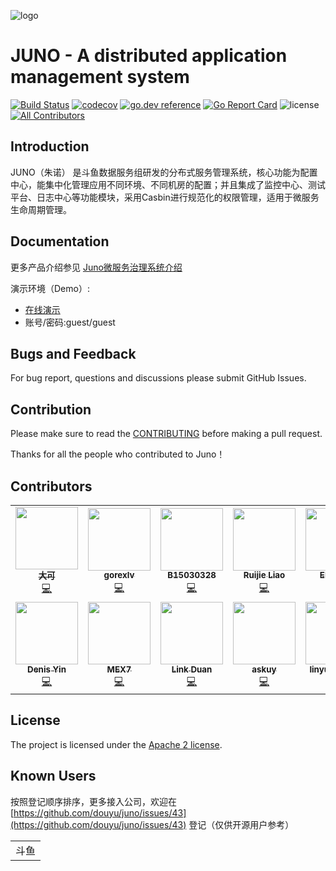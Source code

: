 ![logo](docs/logo.png)

# JUNO - A distributed application management system

[![Build Status](https://travis-ci.org/douyu/juno.svg?branch=master)](https://travis-ci.org/douyu/juno)
[![codecov](https://codecov.io/gh/douyu/juno/branch/master/graph/badge.svg)](https://codecov.io/gh/douyu/juno)
[![go.dev reference](https://img.shields.io/badge/go.dev-reference-007d9c?logo=go&logoColor=white&style=flat-square)](https://pkg.go.dev/github.com/douyu/juno?tab=doc)
[![Go Report Card](https://goreportcard.com/badge/github.com/douyu/juno)](https://goreportcard.com/report/github.com/douyu/juno)
![license](https://img.shields.io/badge/license-Apache--2.0-green.svg)<!-- ALL-CONTRIBUTORS-BADGE:START - Do not remove or modify this section -->
[![All Contributors](https://img.shields.io/badge/all_contributors-14-orange.svg?style=flat-square)](#contributors-)
<!-- ALL-CONTRIBUTORS-BADGE:END -->


## Introduction

JUNO（朱诺） 是斗鱼数据服务组研发的分布式服务管理系统，核心功能为配置中心，能集中化管理应用不同环境、不同机房的配置；并且集成了监控中心、测试平台、日志中心等功能模块，采用Casbin进行规范化的权限管理，适用于微服务生命周期管理。

## Documentation

更多产品介绍参见 [Juno微服务治理系统介绍](http://jupiter.douyu.com/juno)

演示环境（Demo）:

- [在线演示](http://jupiterconsole.douyu.com/user/login?return_url=/)
- 账号/密码:guest/guest

## Bugs and Feedback

For bug report, questions and discussions please submit GitHub Issues.

## Contribution

Please make sure to read the [CONTRIBUTING](CONTRIBUTING.md) before making a pull request.

Thanks for all the people who contributed to Juno！

## Contributors

<!-- ALL-CONTRIBUTORS-BADGE:START - Do not remove or modify this section -->
<!-- ALL-CONTRIBUTORS-LIST:START - Do not remove or modify this section -->
<!-- prettier-ignore-start -->
<!-- markdownlint-disable -->
<table>
  <tr>
    <td align="center"><a href="https://github.com/hnlq715"><img src="https://avatars.githubusercontent.com/u/1734615?v=4?s=100" width="100px;" alt=""/><br /><sub><b>大可</b></sub></a><br /><a href="https://github.com/douyu/juno/commits?author=hnlq715" title="Code">💻</a></td>
    <td align="center"><a href="https://github.com/gorexlv"><img src="https://avatars.githubusercontent.com/u/331414?v=4?s=100" width="100px;" alt=""/><br /><sub><b>gorexlv</b></sub></a><br /><a href="https://github.com/douyu/juno/commits?author=gorexlv" title="Code">💻</a></td>
    <td align="center"><a href="https://github.com/B15030328"><img src="https://avatars.githubusercontent.com/u/19522534?v=4?s=100" width="100px;" alt=""/><br /><sub><b>B15030328</b></sub></a><br /><a href="https://github.com/douyu/juno/commits?author=B15030328" title="Code">💻</a></td>
    <td align="center"><a href="https://github.com/Jarily"><img src="https://avatars.githubusercontent.com/u/17959582?v=4?s=100" width="100px;" alt=""/><br /><sub><b>Ruijie Liao</b></sub></a><br /><a href="https://github.com/douyu/juno/commits?author=Jarily" title="Code">💻</a></td>
    <td align="center"><a href="https://elvisnam.me"><img src="https://avatars.githubusercontent.com/u/12369819?v=4?s=100" width="100px;" alt=""/><br /><sub><b>ElvisLee</b></sub></a><br /><a href="https://github.com/douyu/juno/commits?author=ElvisNam" title="Code">💻</a></td>
    <td align="center"><a href="https://github.com/linthan"><img src="https://avatars.githubusercontent.com/u/13914829?v=4?s=100" width="100px;" alt=""/><br /><sub><b>Ethan</b></sub></a><br /><a href="https://github.com/douyu/juno/commits?author=linthan" title="Code">💻</a></td>
    <td align="center"><a href="https://github.com/papa-hexuan"><img src="https://avatars.githubusercontent.com/u/60082213?v=4?s=100" width="100px;" alt=""/><br /><sub><b>papa-hexuan</b></sub></a><br /><a href="https://github.com/douyu/juno/commits?author=papa-hexuan" title="Code">💻</a></td>
  </tr>
  <tr>
    <td align="center"><a href="https://github.com/yinzhicheng66"><img src="https://avatars.githubusercontent.com/u/37320260?v=4?s=100" width="100px;" alt=""/><br /><sub><b>Denis Yin</b></sub></a><br /><a href="https://github.com/douyu/juno/commits?author=yinzhicheng66" title="Code">💻</a></td>
    <td align="center"><a href="https://kl7sn.github.io"><img src="https://avatars.githubusercontent.com/u/2037801?v=4?s=100" width="100px;" alt=""/><br /><sub><b>MEX7</b></sub></a><br /><a href="https://github.com/douyu/juno/commits?author=kl7sn" title="Code">💻</a></td>
    <td align="center"><a href="https://www.duanlv.ltd"><img src="https://avatars.githubusercontent.com/u/20787331?v=4?s=100" width="100px;" alt=""/><br /><sub><b>Link Duan</b></sub></a><br /><a href="https://github.com/douyu/juno/commits?author=link-duan" title="Code">💻</a></td>
    <td align="center"><a href="https://github.com/askuy"><img src="https://avatars.githubusercontent.com/u/14119383?v=4?s=100" width="100px;" alt=""/><br /><sub><b>askuy</b></sub></a><br /><a href="https://github.com/douyu/juno/commits?author=askuy" title="Code">💻</a></td>
    <td align="center"><a href="https://github.com/linyuyizhipao"><img src="https://avatars.githubusercontent.com/u/35806624?v=4?s=100" width="100px;" alt=""/><br /><sub><b>linyuyizhipao</b></sub></a><br /><a href="https://github.com/douyu/juno/commits?author=linyuyizhipao" title="Code">💻</a></td>
    <td align="center"><a href="https://github.com/Howie59"><img src="https://avatars.githubusercontent.com/u/35659315?v=4?s=100" width="100px;" alt=""/><br /><sub><b>Howie</b></sub></a><br /><a href="https://github.com/douyu/juno/commits?author=Howie59" title="Code">💻</a></td>
    <td align="center"><a href="https://github.com/loyalpartner"><img src="https://avatars.githubusercontent.com/u/1442249?v=4?s=100" width="100px;" alt=""/><br /><sub><b>lee</b></sub></a><br /><a href="https://github.com/douyu/juno/commits?author=loyalpartner" title="Code">💻</a></td>
  </tr>
</table>

<!-- markdownlint-restore -->
<!-- prettier-ignore-end -->

<!-- ALL-CONTRIBUTORS-LIST:END -->
<!-- ALL-CONTRIBUTORS-LIST:START - Do not remove or modify this section -->
<!-- prettier-ignore-start -->
<!-- markdownlint-disable -->
<!-- markdownlint-restore -->
<!-- prettier-ignore-end -->

<!-- ALL-CONTRIBUTORS-LIST:END -->
<!-- ALL-CONTRIBUTORS-BADGE:END -->

## License

The project is licensed under the [Apache 2 license](https://github.com/ctripcorp/apollo/blob/master/LICENSE).

## Known Users

按照登记顺序排序，更多接入公司，欢迎在[https://github.com/douyu/juno/issues/43](https://github.com/douyu/juno/issues/43) 登记（仅供开源用户参考）

<table>
<tr>
<td>斗鱼</td>
</tr>
</table>